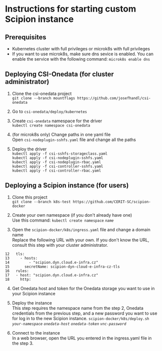 # Instructions for starting custom Scipion instance

## Prerequisites

* Kubernetes cluster with full privileges or microk8s with full privileges
* If you want to use microk8s, make sure dns sevice is enabled. You can enable
the service with the following command: `microk8s enable dns`

## Deploying CSI-Onedata (for cluster administrator)

1. Clone the csi-onedata project  
  `git clone --branch mountflags https://github.com/josefhandl/csi-onedata`

2. Go to `csi-onedata/deploy/kubernetes`

3. Create `csi-onedata` namespace for the driver  
  `kubectl create namespace csi-onedata`

4. (for microk8s only) Change paths in one yaml file   
  Open `csi-nodeplugin-sshfs.yaml` file and change all the paths 

5. Deploy the driver  
  `kubectl apply -f csi-sshfs-storageclass.yaml`  
  `kubectl apply -f csi-nodeplugin-sshfs.yaml`  
  `kubectl apply -f csi-nodeplugin-rbac.yaml`  
  `kubectl apply -f csi-controller-sshfs.yaml`  
  `kubectl apply -f csi-controller-rbac.yaml`

## Deploying a Scipion instance (for users)

1. Clone this project  
  `git clone --branch k8s-test https://github.com/CERIT-SC/scipion-docker`

2. Create your own namespace (if you don't already have one)  
  Use this command: `kubectl create namespace` _`name`_

3. Open the `scipion-docker/k8s/ingress.yaml` file and change a domain name  
  Replace the following URL with your own. If you don't know the URL, consult
this step with your cluster administrator.  
```
12   tls:
13     - hosts:
14         - "scipion.dyn.cloud.e-infra.cz"
15       secretName: scipion-dyn-cloud-e-infra-cz-tls
16   rules:
17   - host: "scipion.dyn.cloud.e-infra.cz"
18     http:
```

4. Get Onedata host and token for the Onedata storage you want to use in your
Scipion instance

5. Deploy the instance  
  This step requires the namespace name from the step 2, Onedata credentials from the previous step, and a new password you want to use for log in to the new Scipion instance.
  `scipion-docker/k8s/deploy.sh` _`your-namespace`_ _`onedata-host`_ _`onedata-token`_ _`vnc-password`_

6. Connect to the instance  
  In a web browser, open the URL you entered in the ingress.yaml file in the step 3.
